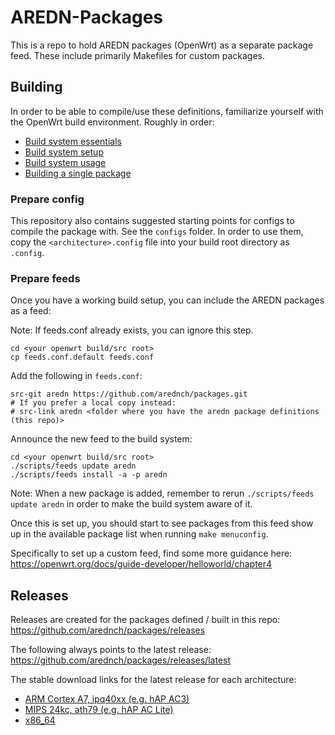 # AREDN-Packages

This is a repo to hold AREDN packages (OpenWrt) as a separate package feed. These include primarily Makefiles for custom packages.

## Building

In order to be able to compile/use these definitions, familiarize yourself with the OpenWrt build environment. Roughly in order:

- [Build system essentials](https://openwrt.org/docs/guide-developer/toolchain/buildsystem_essentials)
- [Build system setup](https://openwrt.org/docs/guide-developer/toolchain/install-buildsystem)
- [Build system usage](https://openwrt.org/docs/guide-developer/toolchain/use-buildsystem)
- [Building a single package](https://openwrt.org/docs/guide-developer/toolchain/single.package)

### Prepare config

This repository also contains suggested starting points for configs to compile the package with. See the `configs` folder. In order to use them, copy the `<architecture>.config` file into your build root directory as `.config`.

### Prepare feeds

Once you have a working build setup, you can include the AREDN packages as a feed:

Note: If feeds.conf already exists, you can ignore this step.

```
cd <your openwrt build/src root>
cp feeds.conf.default feeds.conf
```

Add the following in `feeds.conf`:
```
src-git aredn https://github.com/arednch/packages.git
# If you prefer a local copy instead:
# src-link aredn <folder where you have the aredn package definitions (this repo)>
```

Announce the new feed to the build system:
```
cd <your openwrt build/src root>
./scripts/feeds update aredn
./scripts/feeds install -a -p aredn
```

Note: When a new package is added, remember to rerun `./scripts/feeds update aredn` in order to make the build system aware of it.

Once this is set up, you should start to see packages from this feed show up in the available package list when running `make menuconfig`.

Specifically to set up a custom feed, find some more guidance here:
https://openwrt.org/docs/guide-developer/helloworld/chapter4

## Releases

Releases are created for the packages defined / built in this repo: https://github.com/arednch/packages/releases

The following always points to the latest release: https://github.com/arednch/packages/releases/latest

The stable download links for the latest release for each architecture:

- [ARM Cortex A7, ipq40xx (e.g. hAP AC3)](https://github.com/arednch/packages/releases/latest/download/arm_cortex-a7_neon-vfpv4.zip)
- [MIPS 24kc, ath79 (e.g. hAP AC Lite)](https://github.com/arednch/packages/releases/latest/download/mips_24kc.zip)
- [x86_64](https://github.com/arednch/packages/releases/latest/download/x86_64.zip)